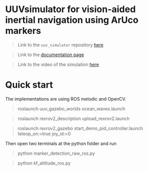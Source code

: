 # UUVsimulator for vision-aided inertial navigation using ArUco markers

> Link to the `uuv_simulator` repository [here](https://github.com/uuvsimulator/uuv_simulator)

> Link to the [documentation page](https://uuvsimulator.github.io/packages/uuv_simulator/intro/) 

> Link to the video of the simulation [here](https://www.youtube.com/watch?v=VIgVS2FLsy0)



# Quick start
The implementations are using ROS melodic and OpenCV.

> roslaunch uuv_gazebo_worlds ocean_waves.launch

> roslaunch rexrov2_description upload_rexrov2.launch

> roslaunch rexrov2_gazebo start_demo_pid_controller.launch teleop_on:=true joy_id:=0

Then open two terminals at the python folder and run
> python marker_detection_raw_ros.py

> python kf_attitude_ros.py



